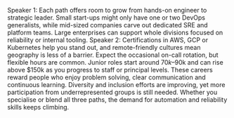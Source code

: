 Speaker 1: Each path offers room to grow from hands-on engineer to strategic leader. Small start-ups might only have one or two DevOps generalists, while mid-sized companies carve out dedicated SRE and platform teams. Large enterprises can support whole divisions focused on reliability or internal tooling.
Speaker 2: Certifications in AWS, GCP or Kubernetes help you stand out, and remote-friendly cultures mean geography is less of a barrier. Expect the occasional on-call rotation, but flexible hours are common. Junior roles start around $70k–$90k and can rise above $150k as you progress to staff or principal levels. These careers reward people who enjoy problem solving, clear communication and continuous learning. Diversity and inclusion efforts are improving, yet more participation from underrepresented groups is still needed. Whether you specialise or blend all three paths, the demand for automation and reliability skills keeps climbing.
